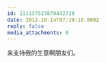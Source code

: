 ```yaml
---
id: 111137527879442729
date: 2012-10-14T07:19:10.000Z
reply: false
media_attachments: 0
---
```


来支持我的生意啊朋友们。

